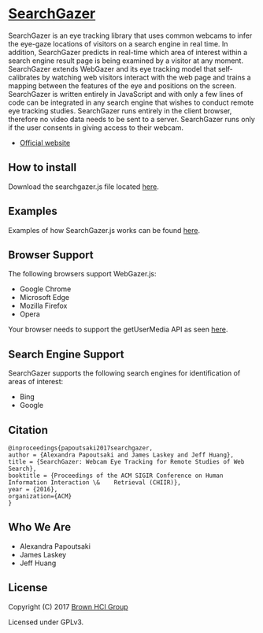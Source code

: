 # [SearchGazer](https://webgazer.cs.brown.edu/search)

SearchGazer is an eye tracking library that uses common webcams to infer the eye-gaze locations of visitors on a search engine in real time. In addition, SearchGazer predicts in real-time which area of interest within a search engine result page is being examined by a visitor at any moment. SearchGazer extends WebGazer and its eye tracking model that self-calibrates by watching web visitors interact with the web page and trains a mapping between the features of the eye and positions on the screen. SearchGazer is written entirely in JavaScript and with only a few lines of code can be integrated in any search engine that wishes to conduct remote eye tracking studies. SearchGazer runs entirely in the client browser, therefore no video data needs to be sent to a server. SearchGazer runs only if the user consents in giving access to their webcam.



* [Official website](https://webgazer.cs.brown.edu/search)



## How to install
Download the searchgazer.js file located [here](https://webgazer.cs.brown.edu/search#download).

## Examples

Examples of how SearchGazer.js works can be found [here](https://webgazer.cs.brown.edu/search#examples).


## Browser Support

The following browsers support WebGazer.js:

* Google Chrome
* Microsoft Edge
* Mozilla Firefox
* Opera

Your browser needs to support the getUserMedia API as seen [here](http://caniuse.com/#feat=stream).

## Search Engine Support
SearchGazer supports the following search engines for identification of areas of interest:

* Bing
* Google

## Citation

	@inproceedings{papoutsaki2017searchgazer,
	author = {Alexandra Papoutsaki and James Laskey and Jeff Huang},
	title = {SearchGazer: Webcam Eye Tracking for Remote Studies of Web Search},
	booktitle = {Proceedings of the ACM SIGIR Conference on Human Information Interaction \& 	Retrieval (CHIIR)},
	year = {2016},
	organization={ACM}
	}



## Who We Are

* Alexandra Papoutsaki
* James Laskey
* Jeff Huang

## License

Copyright (C) 2017 [Brown HCI Group](http://hci.cs.brown.edu)

Licensed under GPLv3.

